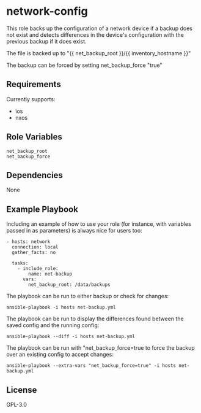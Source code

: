 network-config
=========

This role backs up the configuration of a network device if a backup does not exist and detects differences in the device's configuration with the previous backup if it does exist.

The file is backed up to "{{ net_backup_root }}/{{ inventory_hostname }}"

The backup can be forced by setting net_backup_force "true"

Requirements
------------

Currently supports:
- ios
- nxos

Role Variables
--------------

    net_backup_root
    net_backup_force

Dependencies
------------

None

Example Playbook
----------------

Including an example of how to use your role (for instance, with variables passed in as parameters) is always nice for users too:

    - hosts: network
      connection: local
      gather_facts: no

      tasks:
        - include_role:
            name: net-backup
          vars:
            net_backup_root: /data/backups

The playbook can be run to either backup or check for changes:

    ansible-playbook -i hosts net-backup.yml

The playbook can be run to display the differences found between the saved config and the running config:

    ansible-playbook --diff -i hosts net-backup.yml

The playbook can be run with "net_backup_force=true to force the backup over an existing config to accept changes:

    ansible-playbook --extra-vars "net_backup_force=true" -i hosts net-backup.yml


License
-------

GPL-3.0
